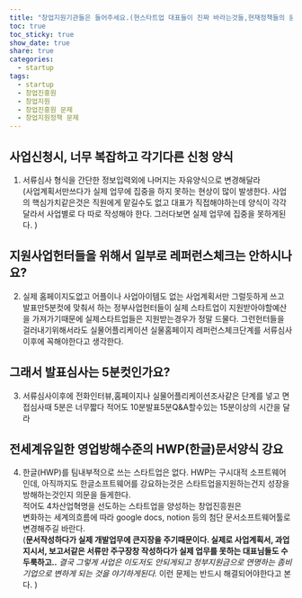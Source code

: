 ```yaml
---
title: "창업지원기관들은 들어주세요.(현스타트업 대표들이 진짜 바라는것들,현재정책들의 문제) "
toc: true
toc_sticky: true
show_date: true
share: true
categories:
  - startup
tags:
  - startup
  - 창업진흥원
  - 창업지원
  - 창업진흥원 문제
  - 창업지원정책 문제
---
```


## 사업신청시, 너무 복잡하고 각기다른 신청 양식

1. 서류심사 형식을 간단한 정보입력외에 나머지는 자유양식으로  변경해달라<br>
(사업계획서만쓰다가 실제 업무에 집중을 하지 못하는 현상이 많이 발생한다. 사업의 핵심가치같은것은 직원에게 맡길수도 없고 대표가 직접해야하는데 양식이 각각달라서 사업별로 다 따로 작성해야 한다. 그러다보면 실제 업무에 집중을 못하게된다. )


## 지원사업헌터들을 위해서 일부로 레퍼런스체크는 안하시나요?

2. 실제 홈페이지도없고 어플이나 사업아이템도 없는 사업계획서만 그럴듯하게 쓰고 발표만5분컷에 맞춰서 하는 정부사업헌터들이 실제 스타트업이 지원받아야할예산을 가져가기때문에 실제스타트업들은 지원받는경우가 정말 드물다. 그런헌터들을 걸러내기위해서라도 실물어플리케이션 실물홈페이지 레퍼런스체크단계를 서류심사이후에 꼭해야한다고 생각한다.

## 그래서 발표심사는 5분컷인가요?

3. 서류심사이후에 전화인터뷰,홈페이지나 실물어플리케이션조사같은 단계를 넣고 면접심사때 5분은 너무짧다 적어도 10분발표5분Q&A할수있는 15분이상의 시간을 달라

## 전세계유일한 영업방해수준의 HWP(한글)문서양식 강요

4. 한글(HWP)를 팀내부적으로 쓰는 스타트업은 없다. HWP는 구시대적 소프트웨어인데, 아직까지도 한글소프트웨어를 강요하는것은 스타트업을지원하는건지 성장을 방해하는것인지 의문을 들게한다. <br>
적어도 4차산업혁명을 선도하는 스타트업을 양성하는 창업진흥원은 <br>
변화하는 세계의흐름에 따라 google docs, notion 등의 첨단 문서소프트웨어툴로 변경해주길 바란다.<br> (**문서작성하다가 실제 개발업무에 큰지장을 주기때문이다. 실제로 사업계획서, 과업지시서, 보고서같은 서류만 주구장창 작성하다가 실제 업무를 못하는 대표님들도 수두룩하고..** _결국 그렇게 사업은 이도저도 안되게되고 정부지원금으로 연명하는 좀비기업으로 변하게 되는 것을 야기하게된다._ 이런 문제는 반드시 해결되어야한다고 본다. )